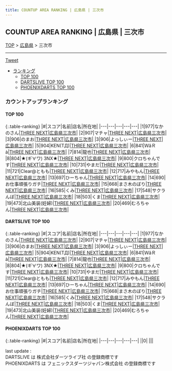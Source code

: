 ```yaml
---
title: COUNTUP AREA RANKING | 広島県 | 三次市
---
```

## COUNTUP AREA RANKING | 広島県 | 三次市

[TOP](/darts/rank/) > [広島県](/darts/rank/広島県/) > 三次市

___

<a href="https://twitter.com/share?ref_src=twsrc%5Etfw" data-text="COUNTUP AREA RANKING | 広島県三次市" class="twitter-share-button" data-hashtags="DARTSLIVE,PHOENIXDARTS,darts,ダーツ" data-show-count="false">Tweet</a>

* [ランキング](#カウントアップランキング)
    * [TOP 100](#top-100)
    * [DARTSLIVE TOP 100](#dartslive-top-100)
    * [PHOENIXDARTS TOP 100](#phoenixdarts-top-100)

### カウントアップランキング

#### TOP 100



{:.table-ranking}
|#|スコア|名前|店名|所在地|
|---|---|---|---|---|
|1|977|<span class="rank-name-dl">なかのさん</span>|<a href="https://search.dartslive.com/jp/shop/eae7c21fb1ffa372fec1ae84bb28bd87">THREE NEXT</a>|<a href="/darts/rank/広島県/三次市">広島県三次市</a>|
|2|907|<span class="rank-name-dl">マチャ</span>|<a href="https://search.dartslive.com/jp/shop/eae7c21fb1ffa372fec1ae84bb28bd87">THREE NEXT</a>|<a href="/darts/rank/広島県/三次市">広島県三次市</a>|
|3|906|<span class="rank-name-dl">のまお</span>|<a href="https://search.dartslive.com/jp/shop/eae7c21fb1ffa372fec1ae84bb28bd87">THREE NEXT</a>|<a href="/darts/rank/広島県/三次市">広島県三次市</a>|
|3|906|<span class="rank-name-dl">よっしぃー</span>|<a href="https://search.dartslive.com/jp/shop/eae7c21fb1ffa372fec1ae84bb28bd87">THREE NEXT</a>|<a href="/darts/rank/広島県/三次市">広島県三次市</a>|
|5|904|<span class="rank-name-dl">KEN(TД)</span>|<a href="https://search.dartslive.com/jp/shop/eae7c21fb1ffa372fec1ae84bb28bd87">THREE NEXT</a>|<a href="/darts/rank/広島県/三次市">広島県三次市</a>|
|6|841|<span class="rank-name-dl">ＷâＲà</span>|<a href="https://search.dartslive.com/jp/shop/eae7c21fb1ffa372fec1ae84bb28bd87">THREE NEXT</a>|<a href="/darts/rank/広島県/三次市">広島県三次市</a>|
|7|814|<span class="rank-name-dl">龍也</span>|<a href="https://search.dartslive.com/jp/shop/eae7c21fb1ffa372fec1ae84bb28bd87">THREE NEXT</a>|<a href="/darts/rank/広島県/三次市">広島県三次市</a>|
|8|804|<span class="rank-name-dl">★(ギ∀ワ) 3NX★</span>|<a href="https://search.dartslive.com/jp/shop/eae7c21fb1ffa372fec1ae84bb28bd87">THREE NEXT</a>|<a href="/darts/rank/広島県/三次市">広島県三次市</a>|
|9|800|<span class="rank-name-dl">クロちゃんです</span>|<a href="https://search.dartslive.com/jp/shop/eae7c21fb1ffa372fec1ae84bb28bd87">THREE NEXT</a>|<a href="/darts/rank/広島県/三次市">広島県三次市</a>|
|10|731|<span class="rank-name-dl">やまだ</span>|<a href="https://search.dartslive.com/jp/shop/eae7c21fb1ffa372fec1ae84bb28bd87">THREE NEXT</a>|<a href="/darts/rank/広島県/三次市">広島県三次市</a>|
|11|721|<span class="rank-name-dl">Clear@ともも</span>|<a href="https://search.dartslive.com/jp/shop/eae7c21fb1ffa372fec1ae84bb28bd87">THREE NEXT</a>|<a href="/darts/rank/広島県/三次市">広島県三次市</a>|
|12|717|<span class="rank-name-dl">みやもん</span>|<a href="https://search.dartslive.com/jp/shop/eae7c21fb1ffa372fec1ae84bb28bd87">THREE NEXT</a>|<a href="/darts/rank/広島県/三次市">広島県三次市</a>|
|13|697|<span class="rank-name-dl">ひーちゃん</span>|<a href="https://search.dartslive.com/jp/shop/eae7c21fb1ffa372fec1ae84bb28bd87">THREE NEXT</a>|<a href="/darts/rank/広島県/三次市">広島県三次市</a>|
|14|690|<span class="rank-name-dl">お仕事頑張りガチ</span>|<a href="https://search.dartslive.com/jp/shop/eae7c21fb1ffa372fec1ae84bb28bd87">THREE NEXT</a>|<a href="/darts/rank/広島県/三次市">広島県三次市</a>|
|15|668|<span class="rank-name-dl">まさ木のぼり</span>|<a href="https://search.dartslive.com/jp/shop/eae7c21fb1ffa372fec1ae84bb28bd87">THREE NEXT</a>|<a href="/darts/rank/広島県/三次市">広島県三次市</a>|
|16|585|<span class="rank-name-dl">くみ</span>|<a href="https://search.dartslive.com/jp/shop/eae7c21fb1ffa372fec1ae84bb28bd87">THREE NEXT</a>|<a href="/darts/rank/広島県/三次市">広島県三次市</a>|
|17|548|<span class="rank-name-dl">サクラんぼ</span>|<a href="https://search.dartslive.com/jp/shop/eae7c21fb1ffa372fec1ae84bb28bd87">THREE NEXT</a>|<a href="/darts/rank/広島県/三次市">広島県三次市</a>|
|18|503|<span class="rank-name-dl">くま</span>|<a href="https://search.dartslive.com/jp/shop/eae7c21fb1ffa372fec1ae84bb28bd87">THREE NEXT</a>|<a href="/darts/rank/広島県/三次市">広島県三次市</a>|
|19|473|<span class="rank-name-dl">北山美装(妊婦)</span>|<a href="https://search.dartslive.com/jp/shop/eae7c21fb1ffa372fec1ae84bb28bd87">THREE NEXT</a>|<a href="/darts/rank/広島県/三次市">広島県三次市</a>|
|20|469|<span class="rank-name-dl">むろちゃん</span>|<a href="https://search.dartslive.com/jp/shop/eae7c21fb1ffa372fec1ae84bb28bd87">THREE NEXT</a>|<a href="/darts/rank/広島県/三次市">広島県三次市</a>|


#### DARTSLIVE TOP 100



{:.table-ranking}
|#|スコア|名前|店名|所在地|
|---|---|---|---|---|
|1|977|<span class="rank-name-dl">なかのさん</span>|<a href="https://search.dartslive.com/jp/shop/eae7c21fb1ffa372fec1ae84bb28bd87">THREE NEXT</a>|<a href="/darts/rank/広島県/三次市">広島県三次市</a>|
|2|907|<span class="rank-name-dl">マチャ</span>|<a href="https://search.dartslive.com/jp/shop/eae7c21fb1ffa372fec1ae84bb28bd87">THREE NEXT</a>|<a href="/darts/rank/広島県/三次市">広島県三次市</a>|
|3|906|<span class="rank-name-dl">のまお</span>|<a href="https://search.dartslive.com/jp/shop/eae7c21fb1ffa372fec1ae84bb28bd87">THREE NEXT</a>|<a href="/darts/rank/広島県/三次市">広島県三次市</a>|
|3|906|<span class="rank-name-dl">よっしぃー</span>|<a href="https://search.dartslive.com/jp/shop/eae7c21fb1ffa372fec1ae84bb28bd87">THREE NEXT</a>|<a href="/darts/rank/広島県/三次市">広島県三次市</a>|
|5|904|<span class="rank-name-dl">KEN(TД)</span>|<a href="https://search.dartslive.com/jp/shop/eae7c21fb1ffa372fec1ae84bb28bd87">THREE NEXT</a>|<a href="/darts/rank/広島県/三次市">広島県三次市</a>|
|6|841|<span class="rank-name-dl">ＷâＲà</span>|<a href="https://search.dartslive.com/jp/shop/eae7c21fb1ffa372fec1ae84bb28bd87">THREE NEXT</a>|<a href="/darts/rank/広島県/三次市">広島県三次市</a>|
|7|814|<span class="rank-name-dl">龍也</span>|<a href="https://search.dartslive.com/jp/shop/eae7c21fb1ffa372fec1ae84bb28bd87">THREE NEXT</a>|<a href="/darts/rank/広島県/三次市">広島県三次市</a>|
|8|804|<span class="rank-name-dl">★(ギ∀ワ) 3NX★</span>|<a href="https://search.dartslive.com/jp/shop/eae7c21fb1ffa372fec1ae84bb28bd87">THREE NEXT</a>|<a href="/darts/rank/広島県/三次市">広島県三次市</a>|
|9|800|<span class="rank-name-dl">クロちゃんです</span>|<a href="https://search.dartslive.com/jp/shop/eae7c21fb1ffa372fec1ae84bb28bd87">THREE NEXT</a>|<a href="/darts/rank/広島県/三次市">広島県三次市</a>|
|10|731|<span class="rank-name-dl">やまだ</span>|<a href="https://search.dartslive.com/jp/shop/eae7c21fb1ffa372fec1ae84bb28bd87">THREE NEXT</a>|<a href="/darts/rank/広島県/三次市">広島県三次市</a>|
|11|721|<span class="rank-name-dl">Clear@ともも</span>|<a href="https://search.dartslive.com/jp/shop/eae7c21fb1ffa372fec1ae84bb28bd87">THREE NEXT</a>|<a href="/darts/rank/広島県/三次市">広島県三次市</a>|
|12|717|<span class="rank-name-dl">みやもん</span>|<a href="https://search.dartslive.com/jp/shop/eae7c21fb1ffa372fec1ae84bb28bd87">THREE NEXT</a>|<a href="/darts/rank/広島県/三次市">広島県三次市</a>|
|13|697|<span class="rank-name-dl">ひーちゃん</span>|<a href="https://search.dartslive.com/jp/shop/eae7c21fb1ffa372fec1ae84bb28bd87">THREE NEXT</a>|<a href="/darts/rank/広島県/三次市">広島県三次市</a>|
|14|690|<span class="rank-name-dl">お仕事頑張りガチ</span>|<a href="https://search.dartslive.com/jp/shop/eae7c21fb1ffa372fec1ae84bb28bd87">THREE NEXT</a>|<a href="/darts/rank/広島県/三次市">広島県三次市</a>|
|15|668|<span class="rank-name-dl">まさ木のぼり</span>|<a href="https://search.dartslive.com/jp/shop/eae7c21fb1ffa372fec1ae84bb28bd87">THREE NEXT</a>|<a href="/darts/rank/広島県/三次市">広島県三次市</a>|
|16|585|<span class="rank-name-dl">くみ</span>|<a href="https://search.dartslive.com/jp/shop/eae7c21fb1ffa372fec1ae84bb28bd87">THREE NEXT</a>|<a href="/darts/rank/広島県/三次市">広島県三次市</a>|
|17|548|<span class="rank-name-dl">サクラんぼ</span>|<a href="https://search.dartslive.com/jp/shop/eae7c21fb1ffa372fec1ae84bb28bd87">THREE NEXT</a>|<a href="/darts/rank/広島県/三次市">広島県三次市</a>|
|18|503|<span class="rank-name-dl">くま</span>|<a href="https://search.dartslive.com/jp/shop/eae7c21fb1ffa372fec1ae84bb28bd87">THREE NEXT</a>|<a href="/darts/rank/広島県/三次市">広島県三次市</a>|
|19|473|<span class="rank-name-dl">北山美装(妊婦)</span>|<a href="https://search.dartslive.com/jp/shop/eae7c21fb1ffa372fec1ae84bb28bd87">THREE NEXT</a>|<a href="/darts/rank/広島県/三次市">広島県三次市</a>|
|20|469|<span class="rank-name-dl">むろちゃん</span>|<a href="https://search.dartslive.com/jp/shop/eae7c21fb1ffa372fec1ae84bb28bd87">THREE NEXT</a>|<a href="/darts/rank/広島県/三次市">広島県三次市</a>|


#### PHOENIXDARTS TOP 100



{:.table-ranking}
|#|スコア|名前|店名|所在地|
|---|---|---|---|---|
||0|<span class="rank-name-dl"> </span>|<a href=""></a>|<a href="/darts/rank//"></a>|


<div class="footer border-top border-gray-light mt-5 pt-3 text-right text-gray">
    last update : <span style="font-weight: italic" id="foot_last_modified"></span><br />
    DARTSLIVE は 株式会社ダーツライブ社 の登録商標です<br />
    PHOENIXDARTS は フェニックスダーツジャパン株式会社 の登録商標です<br />
</div>

<script src="https://cdnjs.cloudflare.com/ajax/libs/jquery.tablesorter/2.31.3/js/jquery.tablesorter.min.js" integrity="sha512-qzgd5cYSZcosqpzpn7zF2ZId8f/8CHmFKZ8j7mU4OUXTNRd5g+ZHBPsgKEwoqxCtdQvExE5LprwwPAgoicguNg==" crossorigin="anonymous" referrerpolicy="no-referrer"></script>
<link rel="stylesheet" href="https://cdnjs.cloudflare.com/ajax/libs/jquery.tablesorter/2.31.3/css/theme.default.min.css" integrity="sha512-wghhOJkjQX0Lh3NSWvNKeZ0ZpNn+SPVXX1Qyc9OCaogADktxrBiBdKGDoqVUOyhStvMBmJQ8ZdMHiR3wuEq8+w==" crossorigin="anonymous" referrerpolicy="no-referrer" />
<script>
$(function() {
    $(".table-ranking").tablesorter({sortList:[[0, 0]]});
    $("#foot_last_modified").text(formatDate(new Date(document.lastModified), 'yyyy-MM-dd HH:mm:ss'));
});
</script>

<script async src="https://platform.twitter.com/widgets.js" charset="utf-8"></script>